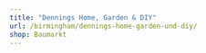 ```yaml
---
title: "Dennings Home, Garden & DIY"
url: /birmingham/dennings-home-garden-und-diy/
shop: Baumarkt
---
```

